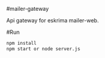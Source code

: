 #mailer-gateway

Api gateway for eskrima mailer-web.

#Run

```bash
npm install
npm start or node server.js
```
